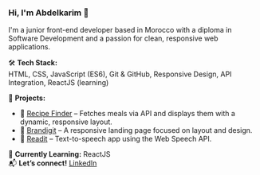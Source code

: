 ### Hi, I'm Abdelkarim 👋

I'm a junior front-end developer based in Morocco with a diploma in Software Development and a passion for clean, responsive web applications.

🛠️ **Tech Stack:**  
HTML, CSS, JavaScript (ES6), Git & GitHub, Responsive Design, API Integration, ReactJS (learning)

🔨 **Projects:**
- 🔗 [Recipe Finder](https://therecipe.netlify.app) – Fetches meals via API and displays them with a dynamic, responsive layout.
- 🔗 [Brandigit](https://abdelkarimnakkahi.github.io/brandigit/) – A responsive landing page focused on layout and design.
- 🔗 [Readit](#) – Text-to-speech app using the Web Speech API.

🎯 **Currently Learning:** ReactJS  
📬 **Let’s connect!** [LinkedIn](https://www.linkedin.com/in/abdelkarimnakkahi)
